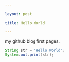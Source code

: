 ```yaml
---

layout: post

title: Hello World

---
```


my github blog first pages.
```java
String str = "Hello World";
System.out.print(str);
```
